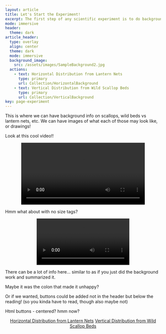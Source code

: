```yaml
---
layout: article
title: Let's Start the Experiment!
excerpt: The first step of any scientific experiment is to do background research. Scroll down to read the background information, then select which experiment you would like to conduct!
mode: immersive
header:
  theme: dark
article_header:
  type: overlay
  align: center
  theme: dark
  mode: immersive
  background_image:
    src: /assets/images/SampleBackground2.jpg
  actions:
    - text: Horizontal Distribution from Lantern Nets
      type: primary
      url: Collection/HorizontalBackground
    - text: Vertical Distribution from Wild Scallop Beds
      type: primary
      url: Collection/VerticalBackground
key: page-experiment
---
```



This is where we can have background info on scallops, wild beds vs lantern nets, etc. We can have images of what each of those may look like, or drawings! 

Look at this cool video!!

<p align="center">
<video width="400" controls>
  <source src="/assets/videos/Scallop.mp4" type="video/mp4">
</video> </p>

Hmm what about with no size tags?
<p align="center">
<video controls>
  <source src="/assets/videos/Scallop.mp4" type="video/mp4">
</video> </p>

There can be a lot of info here... similar to as if you just did the background work and summarized it.

Maybe it was the colon that made it unhappy?

Or if we wanted, buttons could be added not in the header but below the reading! (so you kinda have to read, though also maybe not)

Html buttons - centered? hmm now?

<p align="center">
<a class="button button--outline-primary button--pill" href="Collection/HorizontalBackground">Horizontal Distribution from Lantern Nets</a> <a align="center" class="button button--outline-primary button--pill" href="Collection/VerticalBackground">Vertical Distribution from Wild Scallop Beds</a> </p>

